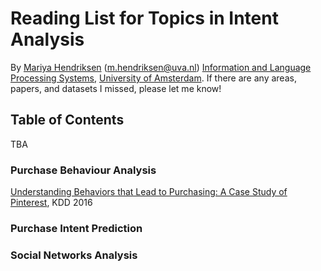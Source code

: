 # Reading List for Topics in Intent Analysis
By [Mariya Hendriksen](https://mariyahendriksen.github.io./) (m.hendriksen@uva.nl) [Information and Language Processing Systems](https://ilps.science.uva.nl/), [University of Amsterdam](https://www.uva.nl/). If there are any areas, papers, and datasets I missed, please let me know!


## Table of Contents

TBA


### Purchase Behaviour Analysis
[Understanding Behaviors that Lead to Purchasing: A Case Study of Pinterest](https://cs.stanford.edu/people/jure/pubs/pinterest-kdd16.pdf), KDD 2016

### Purchase Intent Prediction


### Social Networks Analysis
